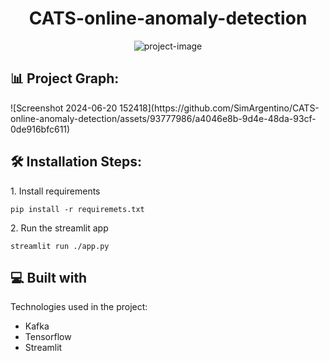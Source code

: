 <h1 align="center" id="title">CATS-online-anomaly-detection</h1>

<p align="center"><img src="https://socialify.git.ci/SimArgentino/CATS-online-anomaly-detection/image?description=1&amp;font=Bitter&amp;language=1&amp;name=1&amp;owner=1&amp;pattern=Brick%20Wall&amp;tab=readme-ov-file%3Flanguage%3D1&amp;theme=Light" alt="project-image"></p>

<h2>📊 Project Graph:</h2>
![Screenshot 2024-06-20 152418](https://github.com/SimArgentino/CATS-online-anomaly-detection/assets/93777986/a4046e8b-9d4e-48da-93cf-0de916bfc611)


<h2>🛠️ Installation Steps:</h2>

<p>1. Install requirements</p>

```
pip install -r requiremets.txt
```

<p>2. Run the streamlit app</p>

```
streamlit run ./app.py
```

  
  
<h2>💻 Built with</h2>

Technologies used in the project:

*   Kafka
*   Tensorflow
*   Streamlit
